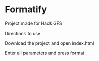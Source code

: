 # Formatify
Project made for Hack GFS

Directions to use

Download the project and open index.html

Enter all parameters and press format
